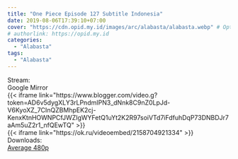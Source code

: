 ```yaml
---
title: "One Piece Episode 127 Subtitle Indonesia"
date: 2019-08-06T17:39:10+07:00
cover: "https://cdn.opid.my.id/images/arc/alabasta/alabasta.webp" # Optional, cover
# authorlink: https://opid.my.id
categories:
  - "Alabasta"
tags:
  - "Alabasta"
---
```

<div class="ui menu violet borderless inverted">
  <div class="header item active">
        Stream:
    </div>
  <a class="active item" data-tab="google">
    <i class="google drive icon"></i> Google
  </a>
  <a class="item nounderline" data-tab="mirror">
    <i class="odnoklassniki icon"></i> Mirror
  </a>
</div>
<div class="ui bottom attached tab segment active" style="border:0 !important;" data-tab="google">
  {{< iframe link="https://www.blogger.com/video.g?token=AD6v5dygXLY3rLPndmIPN3_dNnk8C9nZ0LpJd-V6KyoXZ_7CInQZBMhpEK2cj-KenxKtnHOWNPCfJWZIgWYFetQ1uYt2K2R97soiVTd7iFdfuhDqP73DNBDJr7aAm5uZ2r1_nfQEwTQ" >}}
</div>
<div class="ui bottom attached tab segment" style="border:0 !important;" data-tab="mirror">
  {{< iframe link="https://ok.ru/videoembed/2158704921334" >}}
</div>
<div class="ui menu violet borderless inverted">
  <div class="header item active">
        Downloads:
    </div>
  <a class="item nounderline" href="https://ouo.io/xNyg4u" target="_blank" rel="dofollow"><i class="google drive icon"></i>
    Average 480p</a>
</div>